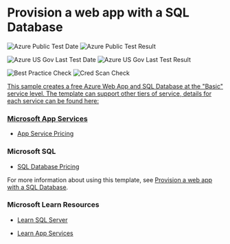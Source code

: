 # Provision a web app with a SQL Database

![Azure Public Test Date](https://azurequickstartsservice.blob.core.windows.net/badges/201-web-app-sql-database/PublicLastTestDate.svg)
![Azure Public Test Result](https://azurequickstartsservice.blob.core.windows.net/badges/201-web-app-sql-database/PublicDeployment.svg)

![Azure US Gov Last Test Date](https://azurequickstartsservice.blob.core.windows.net/badges/201-web-app-sql-database/FairfaxLastTestDate.svg)
![Azure US Gov Last Test Result](https://azurequickstartsservice.blob.core.windows.net/badges/201-web-app-sql-database/FairfaxDeployment.svg)

![Best Practice Check](https://azurequickstartsservice.blob.core.windows.net/badges/201-web-app-sql-database/BestPracticeResult.svg)
![Cred Scan Check](https://azurequickstartsservice.blob.core.windows.net/badges/201-web-app-sql-database/CredScanResult.svg)

<a href="https://portal.azure.com/#create/Microsoft.Template/uri/https%3A%2F%2Fraw.githubusercontent.com%2Fazure%2Fazure-quickstart-templates%2Fmaster%2F201-web-app-sql-database%2Fazuredeploy.json" target="_blank">

This sample creates a free Azure Web App and SQL Database at the "Basic" service
level. The template can support other tiers of service, details for each service
can be found here:

### Microsoft App Services

- [App Service Pricing](https://azure.microsoft.com/pricing/details/app-service/)

### Microsoft SQL

- [SQL Database Pricing](https://azure.microsoft.com/pricing/details/sql-database/)

For more information about using this template, see
[Provision a web app with a SQL Database](https://azure.microsoft.com/documentation/articles/app-service-web-arm-with-sql-database-provision/).

### Microsoft Learn Resources

- [Learn SQL Server](https://docs.microsoft.com/learn/browse/?term=SQL)

- [Learn App Services](https://docs.microsoft.com/en-us/learn/browse/?term=web%20app)
